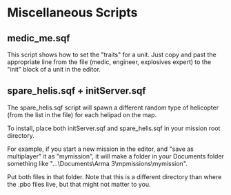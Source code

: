 # Miscellaneous Scripts

## medic_me.sqf

This script shows how to set the "traits" for a unit.  Just copy and past the appropriate line from the file (medic, engineer, explosives expert) to the "init" block of a unit in the editor.

## spare_helis.sqf + initServer.sqf

The spare_helis.sqf script will spawn a different random type of helicopter (from the list in the file) for each helipad on the map.

To install, place both initServer.sqf and spare_helis.sqf in your mission root directory. 

For example, if you start a new mission in the editor, and "save as multiplayer" it as "mymission", it will make a folder in your Documents folder something like "...\Documents\Arma 3\mpmissions\mymission\". 

Put both files in that folder.  Note that this is a different directory than where the .pbo files live, but that might not matter to you.
